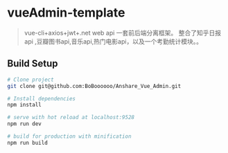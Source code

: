 ﻿# vueAdmin-template

> vue-cli+axios+jwt+.net web api 一套前后端分离框架。
整合了知乎日报api ,豆瓣图书api,音乐api,热门电影api，以及一个考勤统计模块。。

## Build Setup

``` bash
# Clone project
git clone git@github.com:BoBoooooo/Anshare_Vue_Admin.git

# Install dependencies
npm install

# serve with hot reload at localhost:9528
npm run dev

# build for production with minification
npm run build

